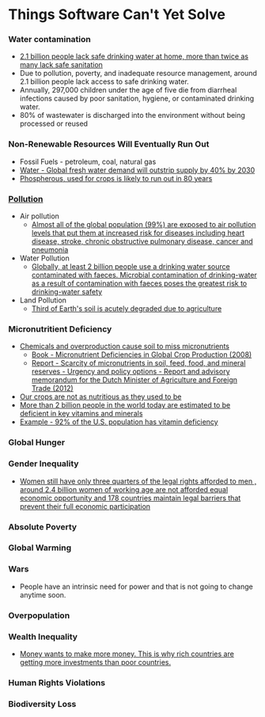 # Things Software Can't Yet Solve

  
### Water contamination
* [2.1 billion people lack safe drinking water at home, more than twice as many lack safe sanitation](https://www.who.int/news/item/12-07-2017-2-1-billion-people-lack-safe-drinking-water-at-home-more-than-twice-as-many-lack-safe-sanitation)
* Due to pollution, poverty, and inadequate resource management, around 2.1 billion people lack access to safe drinking water.
* Annually, 297,000 children under the age of five die from diarrheal infections caused by poor sanitation, hygiene, or contaminated drinking water.
* 80% of wastewater is discharged into the environment without being processed or reused
### Non-Renewable Resources Will Eventually Run Out
* Fossil Fuels - petroleum, coal, natural gas
* [Water - Global fresh water demand will outstrip supply by 40% by 2030](https://www.theguardian.com/environment/2023/mar/17/global-fresh-water-demand-outstrip-supply-by-2030)
* [Phospherous, used for crops is likely to run out in 80 years](https://web.mit.edu/12.000/www/m2016/finalwebsite/solutions/phosphorus.html#:~:text=At%20current%20consumption%20levels%2C%20we,of%20it%20in%20crop%20fertilizers.)
### [Pollution](https://www.worldbank.org/en/topic/pollution)
* Air pollution
    - [Almost all of the global population (99%) are exposed to air pollution levels that put them at increased risk for diseases including heart disease, stroke, chronic obstructive pulmonary disease, cancer and pneumonia](https://www.who.int/data/gho/data/themes/air-pollution#:~:text=Almost%20all%20of%20the%20global,pulmonary%20disease%2C%20cancer%20and%20pneumonia.)
* Water Pollution
    - [Globally, at least 2 billion people use a drinking water source contaminated with faeces. Microbial contamination of drinking-water as a result of contamination with faeces poses the greatest risk to drinking-water safety](https://www.who.int/news-room/fact-sheets/detail/drinking-water#:~:text=Contaminated%20water%20and%20poor%20sanitation,individuals%20to%20preventable%20health%20risks.)    
* Land Pollution
    - [Third of Earth's soil is acutely degraded due to agriculture](https://www.theguardian.com/environment/2017/sep/12/third-of-earths-soil-acutely-degraded-due-to-agriculture-study)
### Micronutritient Deficiency
* [Chemicals and overproduction cause soil to miss micronutrients](https://www.intechopen.com/chapters/74460)
    - [Book - Micronutrient Deficiencies in Global Crop Production (2008)](./PDFs/Brian%20J.%20Alloway%20(auth.),%20Brian%20J.%20Alloway%20(eds.)%20-%20Micronutrient%20Deficiencies%20in%20Global%20Crop%20Production-Springer%20Netherlands%20(2008).pdf)
    - [Report - Scarcity of micronutrients in soil, feed, food, and mineral reserves - Urgency and policy options - Report and advisory memorandum for the Dutch Minister of Agriculture and Foreign Trade (2012)](./PDFs/scarcity_of_micronutrients.pdf)
* [Our crops are not as nutritious as they used to be](https://www.nationalgeographic.co.uk/environment-and-conservation/2022/05/fruits-and-vegetables-are-less-nutritious-than-they-used-to-be)
* [More than 2 billion people in the world today are estimated to be deficient in key vitamins and minerals](https://www.who.int/publications/m/item/WHO-WFP-UNICEF-statement-micronutrients-deficiencies-emergency#:~:text=Deficiencies%20of%20micronutrients%20are%20a,%2C%20iodine%2C%20iron%20and%20zinc.)
* [Example - 92% of the U.S. population has vitamin deficiency](https://thebiostation.com/bioblog/do-you-have-vitamin-deficiency/)
### Global Hunger
### Gender Inequality
* [ Women still have only three quarters of the legal rights afforded to men , around 2.4 billion women of working age are not afforded equal economic opportunity and 178 countries maintain legal barriers that prevent their full economic participation](https://www.worldbank.org/en/news/press-release/2022/03/01/nearly-2-4-billion-women-globally-don-t-have-same-economic-rights-as-men)
### Absolute Poverty
### Global Warming
### Wars
* People have an intrinsic need for power and that is not going to change anytime soon.
### Overpopulation
### Wealth Inequality
* [Money wants to make more money. This is why rich countries are getting more investments than poor countries.](https://www.swissinfo.ch/eng/politics/global-capital-flows--how-poor-countries-finance-the-rich/47007494)
### Human Rights Violations
### Biodiversity Loss

